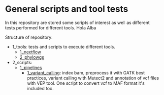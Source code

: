 # General scripts and tool tests

In this repository are stored some scripts of interest as well as different tests performed for different tools.
Hola Alba

Structure of repository:
- 1_tools: tests and scripts to execute different tools.
  - [1_nextflow](1_tools/1_nextflow)
  - [2_phylowgs](1_tools/2_phylowgs)
- 2_scripts:
  - [1_pipelines](2_scripts/1_pipelines)
    - [1_variant_calling](2_scripts/1_pipelines/1_variant_calling): index bam, preprocess it with GATK best practices, variant calling with Mutect2 and annotation of vcf files with VEP tool. One script to convert vcf to MAF format it's included too.
